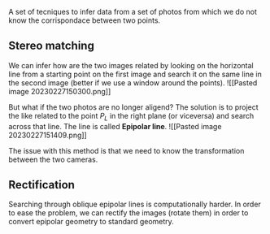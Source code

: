 A set of tecniques to infer data from a set of photos from which we do not know the corrispondace between two points.

## Stereo matching

We can infer how are the two images related by looking on the horizontal line from a starting point on the first image and search it on the same line in the second image (better if we use a window around the points).
![[Pasted image 20230227150300.png]]

But what if the two photos are no longer aligend? 
The solution is to project the like related to the point $P_L$ in the right plane (or viceversa) and search across that line. The line is called __Epipolar line__.
![[Pasted image 20230227151409.png]]

The issue with this method is that we need to know the transformation between the two cameras.

## Rectification

Searching through oblique epipolar lines is computationally harder.
In order to ease the problem, we can rectify the images (rotate them) in order to convert epipolar geometry to standard geometry.